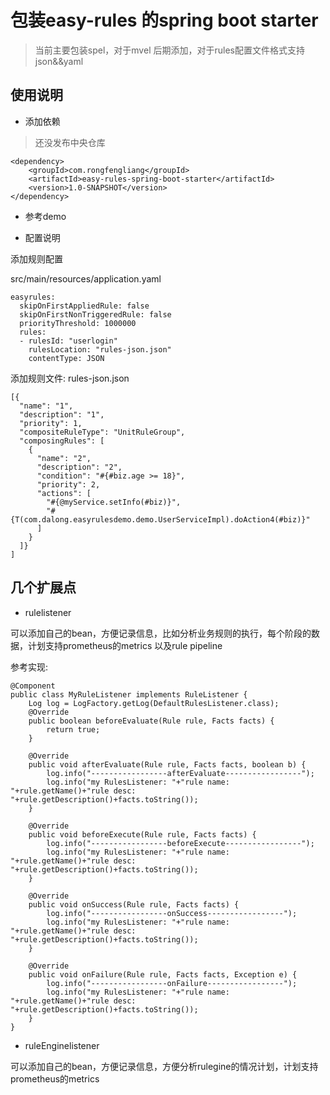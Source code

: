 #  包装easy-rules 的spring boot starter

> 当前主要包装spel，对于mvel 后期添加，对于rules配置文件格式支持json&&yaml

## 使用说明

*  添加依赖

> 还没发布中央仓库

```code
<dependency>
    <groupId>com.rongfengliang</groupId>
    <artifactId>easy-rules-spring-boot-starter</artifactId>
    <version>1.0-SNAPSHOT</version>
</dependency>
```

* 参考demo


* 配置说明

添加规则配置

src/main/resources/application.yaml

```code
easyrules:
  skipOnFirstAppliedRule: false
  skipOnFirstNonTriggeredRule: false
  priorityThreshold: 1000000
  rules:
  - rulesId: "userlogin"
    rulesLocation: "rules-json.json"
    contentType: JSON

```


添加规则文件: rules-json.json

```code
[{
  "name": "1",
  "description": "1",
  "priority": 1,
  "compositeRuleType": "UnitRuleGroup",
  "composingRules": [
    {
      "name": "2",
      "description": "2",
      "condition": "#{#biz.age >= 18}",
      "priority": 2,
      "actions": [
        "#{@myService.setInfo(#biz)}",
        "#{T(com.dalong.easyrulesdemo.demo.UserServiceImpl).doAction4(#biz)}"
      ]
    }
  ]}
]
```

## 几个扩展点

* rulelistener

可以添加自己的bean，方便记录信息，比如分析业务规则的执行，每个阶段的数据，计划支持prometheus的metrics
以及rule pipeline

参考实现:
```code
@Component
public class MyRuleListener implements RuleListener {
    Log log = LogFactory.getLog(DefaultRulesListener.class);
    @Override
    public boolean beforeEvaluate(Rule rule, Facts facts) {
        return true;
    }

    @Override
    public void afterEvaluate(Rule rule, Facts facts, boolean b) {
        log.info("-----------------afterEvaluate-----------------");
        log.info("my RulesListener: "+"rule name: "+rule.getName()+"rule desc: "+rule.getDescription()+facts.toString());
    }

    @Override
    public void beforeExecute(Rule rule, Facts facts) {
        log.info("-----------------beforeExecute-----------------");
        log.info("my RulesListener: "+"rule name: "+rule.getName()+"rule desc: "+rule.getDescription()+facts.toString());
    }

    @Override
    public void onSuccess(Rule rule, Facts facts) {
        log.info("-----------------onSuccess-----------------");
        log.info("my RulesListener: "+"rule name: "+rule.getName()+"rule desc: "+rule.getDescription()+facts.toString());
    }

    @Override
    public void onFailure(Rule rule, Facts facts, Exception e) {
        log.info("-----------------onFailure-----------------");
        log.info("my RulesListener: "+"rule name: "+rule.getName()+"rule desc: "+rule.getDescription()+facts.toString());
    }
}

```
* ruleEnginelistener

可以添加自己的bean，方便记录信息，方便分析rulegine的情况计划，计划支持prometheus的metrics

